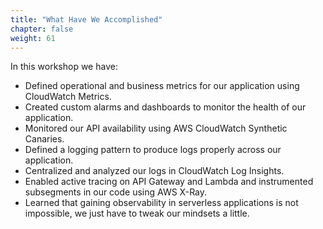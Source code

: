 ```yaml
---
title: "What Have We Accomplished"
chapter: false
weight: 61
---
```


In this workshop we have:

- Defined operational and business metrics for our application using CloudWatch Metrics.
- Created custom alarms and dashboards to monitor the health of our application.
- Monitored our API availability using AWS CloudWatch Synthetic Canaries.
- Defined a logging pattern to produce logs properly across our application.
- Centralized and analyzed our logs in CloudWatch Log Insights.
- Enabled active tracing on API Gateway and Lambda and instrumented subsegments in our code using AWS X-Ray.
- Learned that gaining observability in serverless applications is not impossible, we just have to tweak our mindsets a little.
<!--
- Implemented code and service-level circuit breaker strategies in our application.
- Troubleshooted failed DynamoDB service calls using AWS CloudWatch Contributor Insights.
-->
